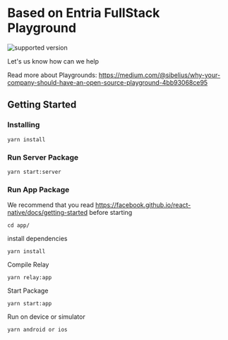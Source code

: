 # Based on Entria FullStack Playground
![supported version](https://badgen.net/badge/node/lts/green)

Let's us know how can we help

Read more about Playgrounds: https://medium.com/@sibelius/why-your-company-should-have-an-open-source-playground-4bb93068ce95

## Getting Started

### Installing
```
yarn install
```

### Run Server Package

```
yarn start:server
```

### Run App Package
We recommend that you read https://facebook.github.io/react-native/docs/getting-started before starting
```
cd app/
```
install dependencies

```
yarn install
```

Compile Relay

```
yarn relay:app
```

Start Package

```
yarn start:app
```

Run on device or simulator

```
yarn android or ios
```
